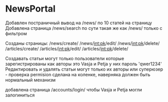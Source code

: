 # NewsPortal

Добавлен постраничный вывод на /news/ по 10 статей на страницу
Добавлена страница /news/search по сути такая же как /news/ только с фильтром

Созданы страницы:
/news/create/
/news/<int:pk>/edit/
/news/<int:pk>/delete/
/articles/create/
/articles/<int:pk>/edit/
/articles/<int:pk>/delete/

Создавать статьи могут только пользователи которые зарегистрированы как авторы это Vasja и Petja у них пароль 'qwer1234'
Редактировать и удалять статьи могут только их авторы или суперюзер - проверка permision сделана на коленке, наверняка должен быть нормальный механизм

добавлена страница /accounts/login/ чтобы Vasja и Petja могли залогиниться